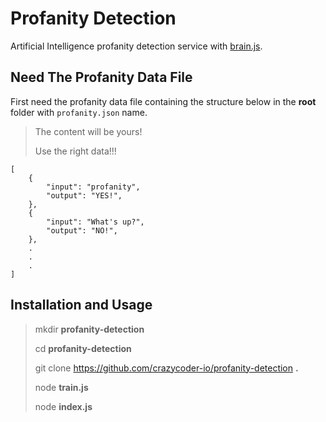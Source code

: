 # Profanity Detection
Artificial Intelligence profanity detection service with [brain.js](https://github.com/BrainJS/brain.js).

## Need The Profanity Data File
First need the profanity data file containing the structure below in the **root** folder with `profanity.json` name.
> The content will be yours!
>
> Use the right data!!!

    [
        {
            "input": "profanity",
            "output": "YES!",
        },
        {
            "input": "What's up?",
            "output": "NO!",
        },
        .
        .
        .
    ]

## Installation and Usage

> mkdir **profanity-detection**
> 
> cd **profanity-detection**
> 
> git clone https://github.com/crazycoder-io/profanity-detection **.**
>
> node **train.js**
> 
> node **index.js**